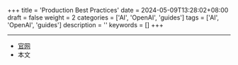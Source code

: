 +++
title = 'Production Best Practices'
date = 2024-05-09T13:28:02+08:00
draft = false
weight = 2
categories = ['AI', 'OpenAI', 'guides']
tags = ['AI', 'OpenAI', 'guides']
description = ''
keywords = []
+++



---

- [官网](https://platform.openai.com/docs/guides/production-best-practices)
- 本文
    <!-- - [博客 - 从零开始学AI](...) -->
    <!-- - [公众号 - 从零开始学AI](...) -->
    <!-- - [CSDN - 从零开始学AI](...) -->
    <!-- - [掘金 - 从零开始学AI](...) -->
    <!-- - [知乎 - 从零开始学AI](...) -->
    <!-- - [阿里云 - 从零开始学AI](...) -->
    <!-- - [腾讯云 - 从零开始学AI](...) -->

